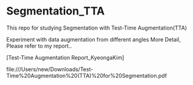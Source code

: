 # Segmentation_TTA
This repo for studying Segmentation with Test-Time Augmentation(TTA)

Experiment with data augmentation from different angles
More Detail, Please refer to my report..

[Test-Time Augmentation Report_KyeongaKim]

file:///Users/new/Downloads/Test-Time%20Augmentation%20(TTA)%20for%20Segmentation.pdf
